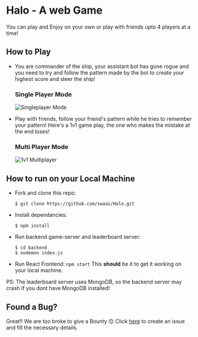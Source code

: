 # Halo - A web Game

You can play and Enjoy on your own or play with friends upto 4 players at a time!


## How to Play

- You are commander of the ship, your assistant bot has gone rogue and you need to try and follow the pattern made by the bot to create your highest score and steer the ship!

  ### Single Player Mode

  ![Singleplayer Mode](https://user-images.githubusercontent.com/44167922/125744452-c3d58fca-ad56-4a0c-8a2e-73865dc9a2e8.gif)

- Play with friends, follow your friend's pattern while he tries to remember your pattern! Here's a 1v1 game play, the one who makes the mistake at the end loses!
  ### Multi Player Mode
  ![1v1 Multiplayer](https://user-images.githubusercontent.com/44167922/125744402-3b2d84ce-7eed-4d40-837b-a1759958a3ed.gif)

## How to run on your Local Machine

- Fork and clone this repo:
  ```
  $ git clone https://github.com/swaaz/Halo.git
  ```
- Install dependancies:
  ```
  $ npm install
  ```
- Run backend game-server and leaderboard server:
  ```
  $ cd backend
  $ nodemon index.js
  ```
- Run React Frontend:
  ` npm start `
  This **should** be it to get it working on your local machine.

PS: The leaderboard server uses MongoDB, so the backend server may crash if you dont have MongoDB installed!

## Found a Bug?
Great!! We are too broke to give a Bounty 🙃 Click [here](https://github.com/swaaz/Halo/issues/new?assignees=&labels=&template=bug_report.md&title=) to create an issue and fill the necessary details. 
